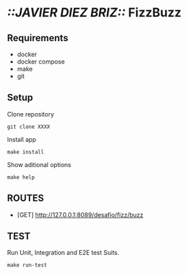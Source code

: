 # _::JAVIER DIEZ BRIZ::_ FizzBuzz

## Requirements

* docker
* docker compose
* make
* git

## Setup

Clone repository

```
git clone XXXX
```

Install app

```
make install
```

Show aditional options

```
make help
```

## ROUTES

* [GET] http://127.0.0.1:8089/desafio/fizz/buzz

## TEST

Run Unit, Integration and E2E test Suits.

```
make run-test
```


